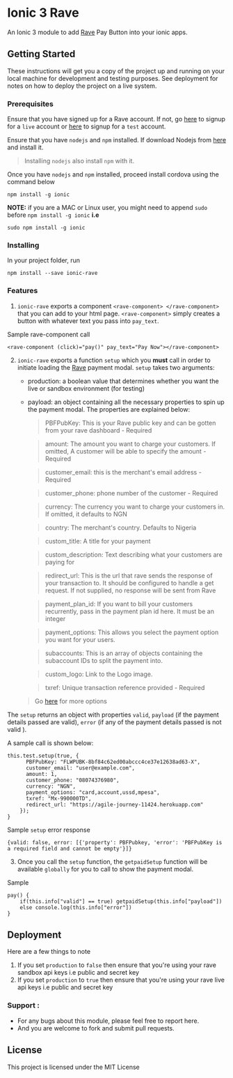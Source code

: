 # Ionic 3 Rave

 An Ionic 3 module to add [Rave](https://www.flutterwave.com) Pay Button into your ionic apps.

 ## Getting Started

These instructions will get you a copy of the project up and running on your local machine for development and testing purposes. See deployment for notes on how to deploy the project on a live system.

### Prerequisites
Ensure that you have signed up for a Rave account. If not, go [here](https://www.rave.flutterwave.com) to signup for a ```live``` account or [here](https://www.ravesandbox.flutterwave.com) to signup for a ```test``` account.

Ensure that you have ```nodejs``` and ```npm``` installed. If download Nodejs from [here](https://nodejs.org) and install it.
> Installing ```nodejs``` also install ```npm``` with it.

Once you have ```nodejs``` and ```npm``` installed, proceed install cordova using the command below

```
npm install -g ionic
```
**NOTE:** if you are a MAC or Linux user, you might need to append ```sudo``` before ```npm install -g ionic``` __i.e__
```
sudo npm install -g ionic
```

### Installing

In your project folder, run

```npm install --save ionic-rave```

### Features

1. ```ionic-rave``` exports a component ```<rave-component> </rave-component>``` that you can add to your html page. ```<rave-component>``` simply creates a button with whatever text you pass into ```pay_text```.

Sample rave-component call

```<rave-component (click)="pay()" pay_text="Pay Now"></rave-component>```

2. ```ionic-rave``` exports a function ```setup``` which you **must** call in order to initiate loading the [Rave](https://developer.flutterwave.com/docs/rave-inline) payment modal.
```setup``` takes two arguments:
    - production: a boolean value that determines whether you want the live or sandbox environment (for testing)
    - payload: an object containing all the necessary properties to spin up the payment modal. The properties are explained below:
        
        >PBFPubKey: This is your Rave public key and can be gotten from your rave dashboard - Required

        >amount: The amount you want to charge your customers. If omitted, A customer will be able to specify the amount - Required

        >customer_email: this is the merchant's email address - Required

        >customer_phone: phone number of the customer - Required

        >currency: The currency you want to charge your customers in. If omitted, it defaults to NGN 

        >country: The merchant's country. Defaults to Nigeria

        >custom_title: A title for your payment

        >custom_description: Text describing what your customers are paying for
        
        >redirect_url: This is the url that rave sends the response of your transaction to. It should be configured to handle a get request. If not supplied, no response will be sent from Rave

        >payment_plan_id: If you want to bill your customers recurrently, pass in the payment plan id here. It must be an integer

        >payment_options: This allows you select the payment option you want for your users.

        >subaccounts: This is an array of objects containing the subaccount IDs to split the payment into.

        >custom_logo: Link to the Logo image.

        >txref: Unique transaction reference provided - Required

    > Go [here](https://developer.flutterwave.com/docs/rave-inline) for more options

The ```setup``` returns an object with properties ```valid```, ```payload``` (if the payment details passed are valid), ```error``` (if any of the payment details passed is not valid ).

A sample call is shown below:

```
this.test.setup(true, {
      PBFPubKey: "FLWPUBK-8bf84c62ed00abccc4ce37e12638ad63-X",
      customer_email: "user@example.com",
      amount: 1,
      customer_phone: "08074376980",
      currency: "NGN",
      payment_options: "card,account,ussd,mpesa",
      txref: "Mx-990000TD",
      redirect_url: "https://agile-journey-11424.herokuapp.com"
    });
}

```

Sample ```setup``` error response

```
{valid: false, error: [{'property': PBFPubkey, 'error': 'PBFPubKey is a required field and cannot be empty'}]}
```


3. Once you call the ```setup``` function, the ```getpaidSetup``` function will be available ```globally``` for you to call to show the payment modal.

Sample

```
pay() {
    if(this.info["valid"] == true) getpaidSetup(this.info["payload"])
    else console.log(this.info["error"])
}
```


## Deployment
Here are a few things to note
1. If you set ```production``` to ```false``` then ensure that you're using your rave sandbox api keys i.e public and secret key
2. If you set ```production``` to ```true``` then ensure that you're using your rave live api keys i.e public and secret key


### Support :

* For any bugs about this module, please feel free to report here.
* And you are welcome to fork and submit pull requests.


## License

This project is licensed under the MIT License 